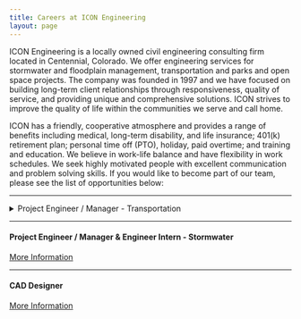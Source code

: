 ```yaml
---
title: Careers at ICON Engineering
layout: page
---
```


ICON Engineering is a locally owned civil engineering consulting firm located in Centennial, Colorado. We offer engineering services for stormwater and floodplain management, transportation and parks and open space projects. The company was founded in 1997 and we have focused on building long-term client relationships through responsiveness, quality of service, and providing unique and comprehensive solutions. ICON strives to improve the quality of life within the communities we serve and call home.

ICON has a friendly, cooperative atmosphere and provides a range of benefits including medical, long-term disability, and life insurance; 401(k) retirement plan; personal time off (PTO), holiday, paid overtime; and training and education. We believe in work-life balance and have flexibility in work schedules. We seek highly motivated people with excellent communication and problem solving skills.  If you would like to become part of our team, please see the list of opportunities below:


<hr>


<details>
<summary>Project Engineer / Manager - Transportation</summary>

	Job Duties
		+Manage civil engineering projects including roadways and other infrastructure projects for public agencies.
		+Lead, self-perform, and/or oversee engineering design in the preparation of construction plans and specifications, technical design reports, project schedules, cost estimates, and other associated project/contract deliverables.
		+Coordinate workload and resource allocation on a weekly basis with other project managers.
		+Responsible and accountable for meeting client expectations and maintaining positive connections with our clients.
		+Prepare and carry-out project management and quality control plans to meet project goals, budgets,and schedules.
		+Prepare invoicing and follow-up to collect AR in a timely manner.
		+Support the construction process by reviewing submittals, answering questions, and conducting field visits.
		+Assist in business development activities and prepare proposals for competitive pursuits.
	Education / Experience
		+BS Degree in Civil Engineering and Professional Engineering license
		+6 or more years of total work experience with at least 2 years managing civil infrastructure projects.
		+Advanced understanding of Civil 3D and other applicable design software, and Microsoft Office programs including Word, Excel, Outlook, Project, etc.
		+Local experience and relationships with Counties, Cities, and Districts is a plus.
</details>


<hr>


#### Project Engineer /  Manager & Engineer Intern - Stormwater
<td><a href="https://iconeng.s3-us-west-2.amazonaws.com/pdfs/Careers/PE_EI_Stormwater_FINAL_2020.pdf" > More Information </a></td>

<hr>


#### CAD Designer
<td><a href="https://iconeng.s3-us-west-2.amazonaws.com/pdfs/Careers/CAD_FINAL_2020.pdf" > More Information </a></td>
